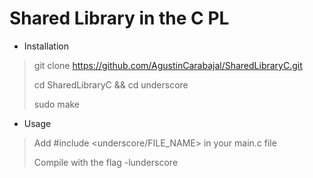 # Shared Library in the C PL

* Installation

> git clone https://github.com/AgustinCarabajal/SharedLibraryC.git
>
> cd SharedLibraryC && cd underscore
>
> sudo make
  
* Usage

> Add #include <underscore/FILE_NAME> in your main.c file
>
> Compile with the flag -lunderscore
